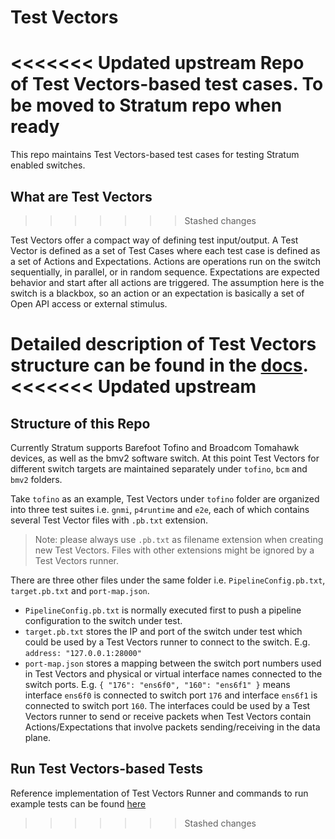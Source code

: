 # Test Vectors
<<<<<<< Updated upstream
Repo of Test Vectors-based test cases. To be moved to Stratum repo when ready
=======

This repo maintains Test Vectors-based test cases for testing Stratum enabled switches.

## What are Test Vectors
>>>>>>> Stashed changes

Test Vectors offer a compact way of defining test input/output. A Test Vector is defined as a set of Test Cases where each test case is defined as a set of Actions and Expectations. Actions are operations run on the switch sequentially, in parallel, or in random sequence. Expectations are expected behavior and start after all actions are triggered. The assumption here is the switch is a blackbox, so an action or an expectation is basically a set of Open API access or external stimulus.

Detailed description of Test Vectors structure can be found in the [docs](docs/testvectors_overview.md).
<<<<<<< Updated upstream
=======

## Structure of this Repo

Currently Stratum supports Barefoot Tofino and Broadcom Tomahawk devices, as well as the bmv2 software switch. At this point Test Vectors for different switch targets are maintained separately under `tofino`, `bcm` and `bmv2` folders.

Take `tofino` as an example, Test Vectors under `tofino` folder are organized into three test suites i.e. `gnmi`, `p4runtime` and `e2e`, each of which contains several Test Vector files with `.pb.txt`  extension.

> Note: please always use `.pb.txt` as filename extension when creating new Test Vectors. Files with other extensions might be ignored by a Test Vectors runner.

There are three other files under the same folder i.e. `PipelineConfig.pb.txt`, `target.pb.txt` and `port-map.json`.
* `PipelineConfig.pb.txt` is normally executed first to push a pipeline configuration to the switch under test.
* `target.pb.txt` stores the IP and port of the switch under test which could be used by a Test Vectors runner to connect to the switch. E.g. `address: "127.0.0.1:28000"`
* `port-map.json` stores a mapping between the switch port numbers used in Test Vectors and physical or virtual interface names connected to the switch ports.  E.g. `{ "176": "ens6f0", "160": "ens6f1" }` means interface `ens6f0` is connected to switch port `176` and interface `ens6f1` is connected to switch port `160`. The interfaces could be used by a Test Vectors runner to send or receive packets when Test Vectors contain Actions/Expectations that involve packets sending/receiving in the data plane.

## Run Test Vectors-based Tests

Reference implementation of Test Vectors Runner and commands to run example tests can be found [here](https://github.com/opennetworkinglab/testvectors-runner)
>>>>>>> Stashed changes
